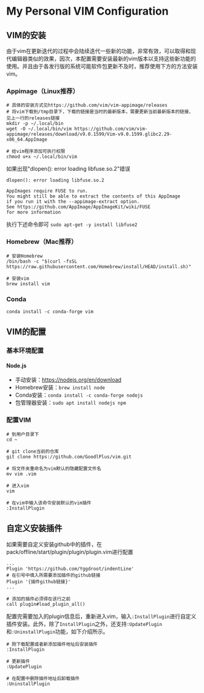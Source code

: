 # My Personal VIM Configuration

## VIM的安装

由于vim在更新迭代的过程中会陆续迭代一些新的功能，非常有效，可以取得和现代编辑器类似的效果，因次，本配置需要安装最新的vim版本以支持这些新功能的使用。并且由于各发行版的系统可能软件包更新不及时，推荐使用下方的方法安装vim。

### Appimage（Linux推荐）

```
# 具体的安装方式见https://github.com/vim/vim-appimage/releases
# 将vim下载到/tmp目录下，下载的链接是当时的最新版本，需要更新当前最新版本的链接，见上一行的releases链接
mkdir -p ~/.local/bin
wget -O ~/.local/bin/vim https://github.com/vim/vim-appimage/releases/download/v9.0.1599/Vim-v9.0.1599.glibc2.29-x86_64.AppImage

# 给vim程序添加可执行权限
chmod u+x ~/.local/bin/vim
```
如果出现"dlopen(): error loading libfuse.so.2"错误
```
dlopen(): error loading libfuse.so.2

AppImages require FUSE to run.
You might still be able to extract the contents of this AppImage
if you run it with the --appimage-extract option.
See https://github.com/AppImage/AppImageKit/wiki/FUSE
for more information
```
执行下述命令即可
`sudo apt-get -y install libfuse2`

### Homebrew（Mac推荐）

```
# 安装Homebrew
/bin/bash -c "$(curl -fsSL https://raw.githubusercontent.com/Homebrew/install/HEAD/install.sh)"

# 安装vim
brew install vim
```

### Conda

```
conda install -c conda-forge vim
```

## VIM的配置

### 基本环境配置

#### Node.js

- 手动安装：https://nodejs.org/en/download
- Homebrew安装：`brew install node`
- Conda安装：`conda install -c conda-forge nodejs`
- 包管理器安装：`sudo apt install nodejs npm`

### 配置VIM

```
# 到用户目录下
cd ~

# git clone当前的仓库
git clone https://github.com/GoodlPlus/vim.git

# 将文件夹重命名为vim默认的隐藏配置文件名
mv vim .vim

# 进入vim
vim

# 在vim中输入该命令安装默认的vim插件
:InstallPlugin
```

## 自定义安装插件
如果需要自定义安装github中的插件，在pack/offline/start/plugin/plugin/plugin.vim进行配置
```
...
Plugin 'https://github.com/Yggdroot/indentLine'
# 在引号中填入所需要添加插件的github链接
Plugin '{插件github链接}'
...

# 添加的插件必须得在该行之前
call plugin#load_plugin_all()
```
配置完需要加入的plugin信息后，重新进入vim，输入`:InstallPlugin`进行自定义插件安装。此外，除了`InstallPlugin`之外，还支持`:UpdatePlugin`和`:UninstallPlugin`功能，如下介绍所示。
```
# 刚下载配置或者新添加插件地址后安装插件
:InstallPlugin

# 更新插件
:UpdatePlugin

# 在配置中删除插件地址后卸载插件
:UninstallPlugin
```
